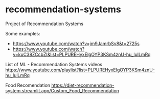 # recommendation-systems
Project of Recommendation Systems

Some examples:

- https://www.youtube.com/watch?v=jm9JamrbSv8&t=2725s
- https://www.youtube.com/watch?v=kuC38ZCcbZI&list=PLPUREHyxElgOYP3KSm4znU-hu_IulLmRq

List of ML - Recommendation Systems videos
https://www.youtube.com/playlist?list=PLPUREHyxElgOYP3KSm4znU-hu_IulLmRq

Food Recomendation
https://diet-recommendation-system.streamlit.app/Custom_Food_Recommendation
